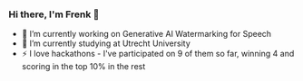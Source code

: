 ### Hi there, I'm Frenk 👋 

- 🔭 I’m currently working on Generative AI Watermarking for Speech
- 🌱 I’m currently studying at Utrecht University
- ⚡ I love hackathons - I've participated on 9 of them so far, winning 4 and scoring in the top 10% in the rest
<!--
[![Frenk's GitHub stats](https://github-readme-stats.vercel.app/api?username=frenkd)](https://github.com/anuraghazra/github-readme-stats)
-->
